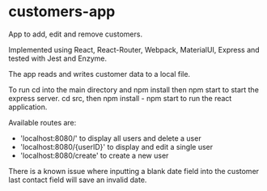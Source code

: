 # customers-app

App to add, edit and remove customers.

Implemented using React, React-Router, Webpack, MaterialUI, Express and tested with Jest and Enzyme.

The app reads and writes customer data to a local file.

To run cd into the main directory and npm install then npm start to start the express server. cd src, then npm install - npm start to run the react application.

Available routes are: 
- 'localhost:8080/' to display all users and delete a user
- 'localhost:8080/{userID}' to display and edit a single user
- 'localhost:8080/create' to create a new user

There is a known issue where inputting a blank date field into the customer last contact field will save an invalid date.
